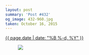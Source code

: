 ```yaml
---
layout: post
summary: 'Post #432'
og_image: 432-960.jpg
taken: October 16, 2015
---
```


<div class="post">
 <time>
  <a href="/432">
   {{ page.date | date: "%B %-d, %Y" }}
  </a>
 </time>
 <a href="/432">
  <figure data-taken="10/16/2015">
   <img sizes="(min-width: 700px) 50vw, calc(100vw - 2rem)" src="{{ site.assets_url }}/432-480.jpg" srcset="{{ site.assets_url }}/432-960.jpg 960w, {{ site.assets_url }}/432-720.jpg 720w, {{ site.assets_url }}/432-480.jpg 480w, {{ site.assets_url }}/432-240.jpg 240w"/>
  </figure>
 </a>
</div>

